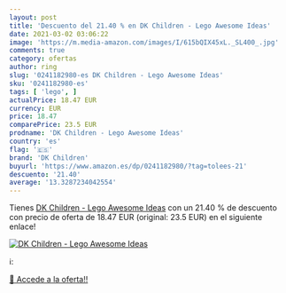 ```yaml
---
layout: post
title: 'Descuento del 21.40 % en DK Children - Lego Awesome Ideas'
date: 2021-03-02 03:06:22
image: 'https://m.media-amazon.com/images/I/615bQIX45xL._SL400_.jpg'
comments: true
category: ofertas
author: ring
slug: '0241182980-es DK Children - Lego Awesome Ideas'
sku: '0241182980-es'
tags: [ 'lego', ]
actualPrice: 18.47 EUR
currency: EUR
price: 18.47
comparePrice: 23.5 EUR
prodname: 'DK Children - Lego Awesome Ideas'
country: 'es'
flag: '🇪🇸'
brand: 'DK Children'
buyurl: 'https://www.amazon.es/dp/0241182980/?tag=tolees-21'
descuento: '21.40'
average: '13.3287234042554'
---
```


Tienes [DK Children - Lego Awesome Ideas](https://www.amazon.es/dp/0241182980/?tag=tolees-21) con un 21.40 % de descuento con precio de oferta de 18.47 EUR (original: 23.5 EUR) en el siguiente enlace!

[![DK Children - Lego Awesome Ideas](https://m.media-amazon.com/images/I/615bQIX45xL._SL400_.jpg)](https://www.amazon.es/dp/0241182980/?tag=tolees-21)

ℹ️:


[🛒 Accede a la oferta!!](https://www.amazon.es/dp/0241182980/?tag=tolees-21)
